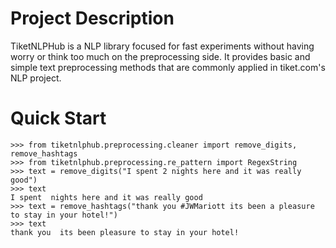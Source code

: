 # Project Description

TiketNLPHub is a NLP library focused for fast experiments without having worry or think too much on the preprocessing side. It provides basic and simple text preprocessing methods that are commonly applied in tiket.com's NLP project.

# Quick Start
```
>>> from tiketnlphub.preprocessing.cleaner import remove_digits, remove_hashtags
>>> from tiketnlphub.preprocessing.re_pattern import RegexString
>>> text = remove_digits("I spent 2 nights here and it was really good")
>>> text
I spent  nights here and it was really good
>>> text = remove_hashtags("thank you #JWMariott its been a pleasure to stay in your hotel!")
>>> text
thank you  its been pleasure to stay in your hotel!
```

